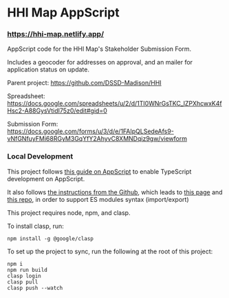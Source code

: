 # HHI Map AppScript
### https://hhi-map.netlify.app/

AppScript code for the HHI Map's Stakeholder Submission Form.

Includes a geocoder for addresses on approval, and an mailer for application status on update.

Parent project: https://github.com/DSSD-Madison/HHI

Spreadsheet: https://docs.google.com/spreadsheets/u/2/d/1TI0WNrGsTKC_lZPXhcwxK4fHsc2-A88GysVtidI75z0/edit#gid=0

Submission Form: https://docs.google.com/forms/u/3/d/e/1FAIpQLSedeAfs9-vNfGNfuyFMi68RGyM3GqYfY2AhyvC8XMNDqiz9gw/viewform


### Local Development
This project follows [this guide on AppScript](https://developers.google.com/apps-script/guides/typescript) to enable TypeScript development on AppScript.

It also follows [the instructions from the Github](https://github.com/google/clasp/blob/master/docs/typescript.md), which leads to [this page](https://github.com/google/clasp/blob/master/docs/esmodules.md) and [this repo](https://github.com/atti187/esmodules/blob/main/babel.config.js), in order to support ES modules syntax (import/export)

This project requires node, npm, and clasp.

To install clasp, run:
```
npm install -g @google/clasp
```

To set up the project to sync, run the following at the root of this project:
```
npm i
npm run build
clasp login
clasp pull
clasp push --watch
```